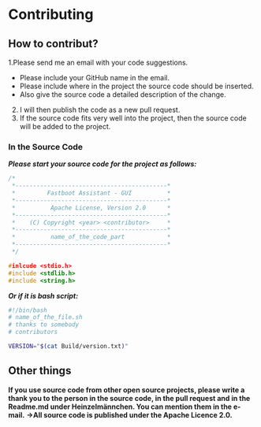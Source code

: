 # Contributing
## How to contribut?
1.Please send me an email with your code suggestions. 
  - Please include your GitHub name in the email.
  - Please include where in the project the source code should be inserted.
  - Also give the source code a detailed description of the change.
2. I will then publish the code as a new pull request.
3. If the source code fits very well into the project, then the source code will be added to the project.

### In the Source Code
***Please start your source code for the project as follows:***
```c
/*
 *-------------------------------------------*
 *         Fastboot Assistant - GUI          *
 *-------------------------------------------*
 *          Apache License, Version 2.0      *
 *-------------------------------------------*
 *    (C) Copyright <year> <contributor>     *
 *-------------------------------------------*
 *          name_of_the_code_part            *
 *-------------------------------------------*
 */

#inlcude <stdio.h>
#include <stdlib.h>
#include <string.h>
```
***Or if it is bash script:***
```sh
#!/bin/bash
# name_of_the_file.sh
# thanks to somebody
# contributors

VERSION="$(cat Build/version.txt)"
```
## Other things
**If you use source code from other open source projects, please write a thank you to the person in the source code, in the pull request and in the Readme.md under Heinzelmännchen. 
You can mention them in the e-mail.**
**→All source code is published under the Apache Licence 2.0.**
